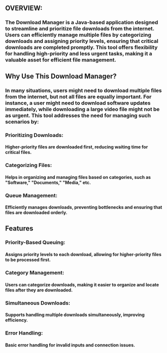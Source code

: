 ## OVERVIEW:
### The Download Manager is a Java-based application designed to streamline and prioritize file downloads from the internet. Users can efficiently manage multiple files by categorizing downloads and assigning priority levels, ensuring that critical downloads are completed promptly. This tool offers flexibility for handling high-priority and less urgent tasks, making it a valuable asset for efficient file management.

## Why Use This Download Manager?
### In many situations, users might need to download multiple files from the internet, but not all files are equally important. For instance, a user might need to download software updates immediately, while downloading a large video file might not be as urgent. This tool addresses the need for managing such scenarios by:

### Prioritizing Downloads: 
#### Higher-priority files are downloaded first, reducing waiting time for critical files.
### Categorizing Files: 
#### Helps in organizing and managing files based on categories, such as "Software," "Documents," "Media," etc.
### Queue Management: 
#### Efficiently manages downloads, preventing bottlenecks and ensuring that files are downloaded orderly.

## Features
### Priority-Based Queuing: 
#### Assigns priority levels to each download, allowing for higher-priority files to be processed first.
### Category Management: 
#### Users can categorize downloads, making it easier to organize and locate files after they are downloaded.
### Simultaneous Downloads: 
#### Supports handling multiple downloads simultaneously, improving efficiency.
### Error Handling: 
#### Basic error handling for invalid inputs and connection issues.

